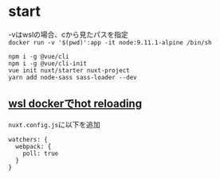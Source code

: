# start
-vはwslの場合、cから見たパスを指定      
`docker run -v '$(pwd)':app -it node:9.11.1-alpine /bin/sh`

`npm i -g @vue/cli`     
`npm i -g @vue/cli-init`     
`vue init nuxt/starter nuxt-project`     
`yarn add node-sass sass-loader --dev`


## [wsl dockerでhot reloading](https://github.com/nuxt/nuxt.js/issues/2481)
`nuxt.config.js`に以下を追加

```
watchers: {
  webpack: {
    poll: true
  }
}
```